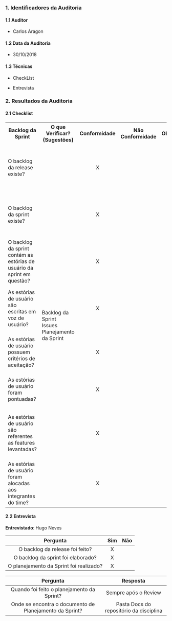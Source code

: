 ### 1. Identificadores da Auditoria

#### 1.1 Auditor

- Carlos Aragon

#### 1.2 Data da Auditoria

- 30/10/2018

#### 1.3 Técnicas

- CheckList

- Entrevista

### 2. Resultados da Auditoria

#### 2.1 Checklist

<table>
  <tr>
    <th>Backlog da Sprint</th>
    <th>O que Verificar? (Sugestões)</th>
    <th>Conformidade</th>
    <th>Não Conformidade</th>
    <th>Observação</th>
    <th>Evidências</th>
  </tr>
  <tr>
   <tr>
    <td>O backlog da release existe?</td>
    <td rowspan="8">Backlog da Sprint  <br>
                    Issues  <br>
                    Planejamento da Sprint</td>
                    <td align="center">X</td>
    <td></td>
    <td></td>
    <td>O Backlog da release pode ser visualizado em seu respectivo board no ZenHub:  https://github.com/MPS-FGA/Grimorio-do-Mestre/</td>
  </tr>
  <tr>
    <td>O backlog da sprint existe?</td>
    <td align="center">X</td>
    <td></td>
    <td></td>
    <td>O Backlog da sprint pode ser visualizado em seu respectivo board no ZenHub:  https://github.com/MPS-FGA/Grimorio-do-Mestre/</td>
  </tr>
  <tr>
    <td>O backlog da sprint contém as estórias de usuário da sprint em questão?</td>
    <td align="center">X</td>
    <td></td>
    <td></td>
    <td>As estórias estão no board do backlog da sprint e podem ser visualizadas no ZenHub: https://github.com/MPS-FGA/Grimorio-do-Mestre/</td>
  </tr>
  <tr>
    <td>As estórias de usuário são escritas em voz de usuário?</td>
    <td align="center">X</td>
    <td></td>
    <td></td>
    <td>As estórias estão descritas em voz de usuário e estão descritas em issues no repositório: https://github.com/MPS-FGA/Grimorio-do-Mestre/</td>
  </tr>
  <tr>
    <td>As estórias de usuário possuem critérios de aceitação?</td>
    <td align="center">X</td>
    <td></td>
    <td></td>
    <td>Estão descritas no repositório, como no exemplo:
    https://github.com/MPS-FGA/Grimorio-do-Mestre/</td>
  </tr>
  <tr>
    <td> As estórias de usuário foram pontuadas?</td>
    <td align="center">X</td>
    <td></td>
    <td></td>
    <td>Todas as estórias foram pontuadas e sua pontuação pode ser consultada no repositório</td>
  </tr>
  <tr>
    <td>As estórias de usuário são referentes as features levantadas?</td>
    <td align="center">X</td>
    <td></td>
    <td></td>
    <td>Todas as estórias mantém a rastreabilidade referente a suas features, como no exemplo:
    https://github.com/MPS-FGA/Grimorio-do-Mestre/</td>
  </tr>
  <tr>
    <td>As estórias de usuário foram alocadas aos integrantes do time?</td>
    <td align="center">X</td>
    <td></td>
    <td></td>
    <td>As estórias são assinadas no repositório pelos membros que irão desenvolver</td>
  </tr>
</table>

#### 2.2 Entrevista

**Entrevistado**: Hugo Neves

|Pergunta| Sim |Não |
|:---:|:---:|:---:|
| O backlog da release foi feito?| X | |
| O backlog da sprint foi elaborado?| X ||
| O planejamento da Sprint foi realizado?| X ||

|Pergunta| Resposta |
|:---:|:---:|
|Quando foi feito o planejamento da Sprint?| Sempre após o Review |
|Onde se encontra o documento de Planejamento da Sprint?| Pasta Docs do repositório da disciplina |
